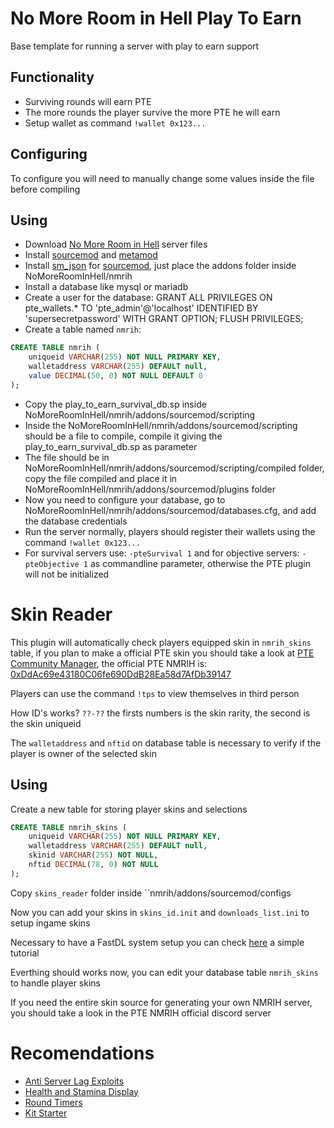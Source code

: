 # No More Room in Hell Play To Earn
Base template for running a server with play to earn support

## Functionality
- Surviving rounds will earn PTE
- The more rounds the player survive the more PTE he will earn
- Setup wallet as command ``!wallet 0x123...``

## Configuring
To configure you will need to manually change some values inside the file before compiling

## Using
- Download [No More Room in Hell](https://nomoreroominhell.fandom.com/wiki/Dedicated_Server_Setup) server files
- Install [sourcemod](https://www.sourcemod.net/downloads.php) and [metamod](https://www.sourcemm.net/downloads.php/?branch=stable)
- Install [sm_json](https://github.com/clugg/sm-json) for [sourcemod](https://www.sourcemod.net/downloads.php), just place the addons folder inside NoMoreRoomInHell/nmrih
- Install a database like mysql or mariadb
- Create a user for the database: GRANT ALL PRIVILEGES ON pte_wallets.* TO 'pte_admin'@'localhost' IDENTIFIED BY 'supersecretpassword' WITH GRANT OPTION; FLUSH PRIVILEGES;
- Create a table named ``nmrih``:
```sql
CREATE TABLE nmrih (
    uniqueid VARCHAR(255) NOT NULL PRIMARY KEY,
    walletaddress VARCHAR(255) DEFAULT null,
    value DECIMAL(50, 0) NOT NULL DEFAULT 0
);
```
- Copy the play_to_earn_survival_db.sp inside NoMoreRoomInHell/nmrih/addons/sourcemod/scripting
- Inside the NoMoreRoomInHell/nmrih/addons/sourcemod/scripting should be a file to compile, compile it giving the play_to_earn_survival_db.sp as parameter
- The file should be in NoMoreRoomInHell/nmrih/addons/sourcemod/scripting/compiled folder, copy the file compiled and place it in NoMoreRoomInHell/nmrih/addons/sourcemod/plugins folder
- Now you need to configure your database, go to NoMoreRoomInHell/nmrih/addons/sourcemod/databases.cfg, and add the database credentials
- Run the server normally, players should register their wallets using the command ``!wallet 0x123...``
- For survival servers use: ``-pteSurvival 1`` and for objective servers: ``-pteObjective 1`` as commandline parameter, otherwise the PTE plugin will not be initialized

# Skin Reader
This plugin will automatically check players equipped skin in ``nmrih_skins`` table, if you plan to make a official PTE skin you should take a look at [PTE Community Manager](https://github.com/Play-To-Earn-Currency/community_manager), the official PTE NMRIH is: [0xDdAc69e43180C06fe690DdB28Ea58d7AfDb39147](https://polygonscan.com/token/0x165f10BFbCF6f7A533B38C6A4537FdF7aD4191B2)

Players can use the command ``!tps`` to view themselves in third person

How ID's works? ``??-??`` the firsts numbers is the skin rarity, the second is the skin uniqueid

The ``walletaddress`` and ``nftid`` on database table is necessary to verify if the player is owner of the selected skin

## Using
Create a new table for storing player skins and selections
```sql
CREATE TABLE nmrih_skins (
    uniqueid VARCHAR(255) NOT NULL PRIMARY KEY,
    walletaddress VARCHAR(255) DEFAULT null,
    skinid VARCHAR(255) NOT NULL,
    nftid DECIMAL(78, 0) NOT NULL
);
```
Copy ``skins_reader`` folder inside ``nmrih/addons/sourcemod/configs

Now you can add your skins in ``skins_id.init`` and ``downloads_list.ini`` to setup ingame skins

Necessary to have a FastDL system setup you can check [here](https://forums.alliedmods.net/showthread.php?p=1225670) a simple tutorial

Everthing should works now, you can edit your database table ``nmrih_skins`` to handle player skins

If you need the entire skin source for generating your own NMRIH server, you should take a look in the PTE NMRIH official discord server

# Recomendations
- [Anti Server Lag Exploits](https://forums.alliedmods.net/showthread.php?p=2788390)
- [Health and Stamina Display](https://forums.alliedmods.net/showthread.php?t=318836)
- [Round Timers](https://github.com/Play-To-Earn-Currency/no_more_room_in_hell/blob/main/utils/round_timer.sp)
- [Kit Starter](https://github.com/Play-To-Earn-Currency/no_more_room_in_hell/blob/main/utils/kit_starter.sp)

